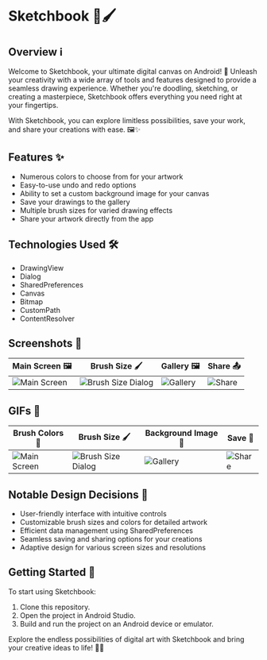 # Sketchbook 🎨🖌️

## Overview ℹ️

Welcome to Sketchbook, your ultimate digital canvas on Android! 📱 Unleash your creativity with a wide array of tools and features designed to provide a seamless drawing experience. Whether you're doodling, sketching, or creating a masterpiece, Sketchbook offers everything you need right at your fingertips.

With Sketchbook, you can explore limitless possibilities, save your work, and share your creations with ease. 🖼️✨

## Features ✨

- Numerous colors to choose from for your artwork
- Easy-to-use undo and redo options
- Ability to set a custom background image for your canvas
- Save your drawings to the gallery
- Multiple brush sizes for varied drawing effects
- Share your artwork directly from the app

## Technologies Used 🛠️

- DrawingView
- Dialog
- SharedPreferences
- Canvas
- Bitmap
- CustomPath
- ContentResolver

## Screenshots 📸
| Main Screen 🖼️ | Brush Size 🖌️ | Gallery 🖼️ | Share 📤 |
|---|---|---|---|
| ![Main Screen](https://github.com/tolipovmurodjon/sketchbook/assets/173606323/46be3598-b267-4682-8e73-14dbab33d0c3) | ![Brush Size Dialog](https://github.com/tolipovmurodjon/sketchbook/assets/173606323/686b927e-7230-4df6-bb78-749e4d4d0aec) | ![Gallery](https://github.com/tolipovmurodjon/sketchbook/assets/173606323/55b287e7-708b-4b59-9a7b-a6bf15b16219) | ![Share](https://github.com/tolipovmurodjon/sketchbook/assets/173606323/8abc95a6-8d46-4d10-bbab-f7ffd1850cfc) |

## GIFs 🎥
| Brush Colors 🎨 | Brush Size 🖌️ | Background Image 🌄 | Save 💾 |
|---|---|---|---|
| ![Main Screen](https://github.com/tolipovmurodjon/sketchbook/assets/173606323/46be3598-b267-4682-8e73-14dbab33d0c3) | ![Brush Size Dialog](https://github.com/tolipovmurodjon/sketchbook/assets/173606323/686b927e-7230-4df6-bb78-749e4d4d0aec) | ![Gallery](https://github.com/tolipovmurodjon/sketchbook/assets/173606323/55b287e7-708b-4b59-9a7b-a6bf15b16219) | ![Share](https://github.com/tolipovmurodjon/sketchbook/assets/173606323/8abc95a6-8d46-4d10-bbab-f7ffd1850cfc) |

## Notable Design Decisions 🎨

- User-friendly interface with intuitive controls
- Customizable brush sizes and colors for detailed artwork
- Efficient data management using SharedPreferences
- Seamless saving and sharing options for your creations
- Adaptive design for various screen sizes and resolutions

## Getting Started 🚀

To start using Sketchbook:
1. Clone this repository.
2. Open the project in Android Studio.
3. Build and run the project on an Android device or emulator.

Explore the endless possibilities of digital art with Sketchbook and bring your creative ideas to life! 🎨✨


